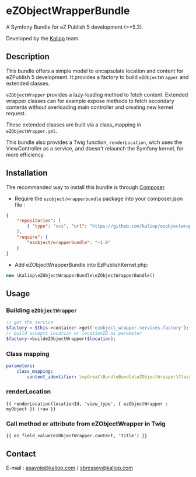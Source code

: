 # eZObjectWrapperBundle

A Symfony Bundle for eZ Publish 5 development (>=5.3).

Developed by the [Kaliop](http://www.kaliop.com/) team.


## Description

This bundle offers a simple model to encapsulate location and content for eZPublish 5 development.
It provides a factory to build `eZObjectWrapper` and extended classes.

`eZObjectWrapper` provides a lazy-loading method to fetch content.
Extended wrapper classes can for example expose methods to fetch secondary contents without overloading main controller and creating new kernel request.

These extended classes are built via a class_mapping in `eZObjectWrapper.yml`.

This bundle also provides a Twig function, `renderLocation`, wich uses the ViewController as a service, and doesn't
relaunch the Symfony kernel, for more efficiency.


## Installation

The recommanded way to install this bundle is through [Composer](http://getcomposer.org/). 

* Require the `ezobject/wrapperbundle` package into your composer.json file :

```json
{
	"repositories": [
        { "type": "vcs", "url": "https://github.com/kaliop/ezobjectwrapper.git" }
    ],
    "require": {
        "ezobject/wrapperbundle": "~1.0"
    }
}
```

* Add eZObjectWrapperBundle into EzPublishKernel.php: 

```php
new \Kaliop\eZObjectWrapperBundle\eZObjectWrapperBundle()
```

## Usage

### Building `eZObjectWrapper`
```php
// get the service
$factory = $this->container->get('ezobject_wrapper.services.factory');
// build accepts Location or locationID as parameter
$factory->buildeZObjectWrapper($location);
```

### Class mapping
```yml
parameters:
    class_mapping:
        content_identifier: \myGreat\BundleBundle\eZObjectWrapper\ClassesExtendingeZObjectWrapper
```

### renderLocation
```twig
{{ renderLocation(locationId, 'view_type', { ezObjectWrapper : myObject }) |raw }}
```

### Call method or attribute from eZObjectWrapper in Twig
```twig
{{ ez_field_value(ezObjectWrapper.content, 'title') }}
```


## Contact
E-mail : asavoie@kaliop.com / sbressey@kaliop.com